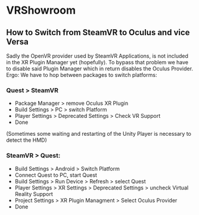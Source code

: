 # VRShowroom

## How to Switch from SteamVR to Oculus and vice Versa

Sadly the OpenVR provider used by SteamVR Applications,
is not included in the XR Plugin Manager yet (hopefully). 
To bypass that problem we have to disable said Plugin Manager
which in return disables the Oculus Provider.
Ergo: We have to hop between packages to switch platforms:

### Quest > SteamVR
- Package Manager > remove Oculus XR Plugin
- Build Settings > PC > switch Platform
- Player Settings > Deprecated Settings > Check VR Support
- Done

 (Sometimes some waiting and restarting of the Unity Player is necessary to detect the HMD)

### SteamVR > Quest:
- Build Settings > Android > Switch Platform
- Connect Quest to PC, start Quest
- Build Settings > Run Device > Refresh > select Quest
- Player Settings > XR Settings > Deprecated Settings > uncheck Virtual Reality Support
- Project Settings > XR Plugin Managment > Select Oculus Provider
- Done
